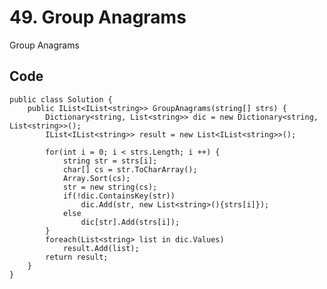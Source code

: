 # 49. Group Anagrams
Group Anagrams

## Code
    public class Solution {
        public IList<IList<string>> GroupAnagrams(string[] strs) {
            Dictionary<string, List<string>> dic = new Dictionary<string, List<string>>();
            IList<IList<string>> result = new List<IList<string>>();
            
            for(int i = 0; i < strs.Length; i ++) {
                string str = strs[i];
                char[] cs = str.ToCharArray();
                Array.Sort(cs);
                str = new string(cs);
                if(!dic.ContainsKey(str))
                    dic.Add(str, new List<string>(){strs[i]});
                else 
                    dic[str].Add(strs[i]);
            }
            foreach(List<string> list in dic.Values)
                result.Add(list);
            return result;
        }
    }